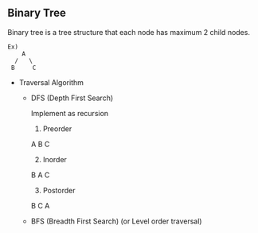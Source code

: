 ## Binary Tree

Binary tree is a tree structure that each node has maximum 2 child nodes.

```
Ex)
    A
  /   \
 B     C
```

* Traversal Algorithm

  - DFS (Depth First Search)

    Implement as recursion

    1. Preorder
      
      A B C
    
    2. Inorder
    
      B A C
    
    3. Postorder

      B C A

  - BFS (Breadth First Search) (or Level order traversal)



